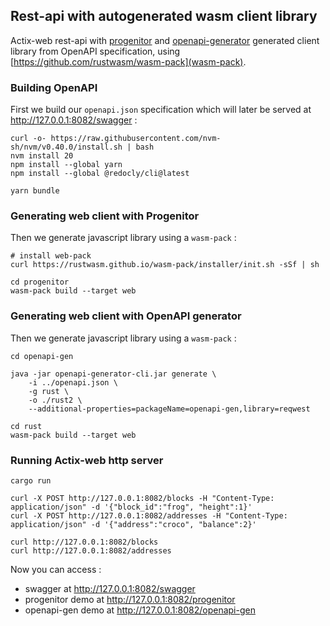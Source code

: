## Rest-api with autogenerated wasm client library

Actix-web rest-api with [progenitor](https://github.com/oxidecomputer/progenitor) and [openapi-generator](https://github.com/OpenAPITools/openapi-generator) generated client library from OpenAPI specification, using [https://github.com/rustwasm/wasm-pack](wasm-pack).

### Building OpenAPI

First we build our `openapi.json` specification which will later be served at http://127.0.0.1:8082/swagger :

```
curl -o- https://raw.githubusercontent.com/nvm-sh/nvm/v0.40.0/install.sh | bash
nvm install 20
npm install --global yarn
npm install --global @redocly/cli@latest

yarn bundle
```

### Generating web client with Progenitor

Then we generate javascript library using a `wasm-pack` :

```
# install web-pack
curl https://rustwasm.github.io/wasm-pack/installer/init.sh -sSf | sh

cd progenitor
wasm-pack build --target web
```

### Generating web client with OpenAPI generator

Then we generate javascript library using a `wasm-pack` :

```
cd openapi-gen

java -jar openapi-generator-cli.jar generate \
    -i ../openapi.json \
    -g rust \
    -o ./rust2 \
    --additional-properties=packageName=openapi-gen,library=reqwest

cd rust
wasm-pack build --target web
```

### Running Actix-web http server

```
cargo run
```

```
curl -X POST http://127.0.0.1:8082/blocks -H "Content-Type: application/json" -d '{"block_id":"frog", "height":1}'
curl -X POST http://127.0.0.1:8082/addresses -H "Content-Type: application/json" -d '{"address":"croco", "balance":2}'
```

```
curl http://127.0.0.1:8082/blocks
curl http://127.0.0.1:8082/addresses
```

Now you can access : 
  - swagger at http://127.0.0.1:8082/swagger 
  - progenitor demo at http://127.0.0.1:8082/progenitor
  - openapi-gen demo at http://127.0.0.1:8082/openapi-gen
